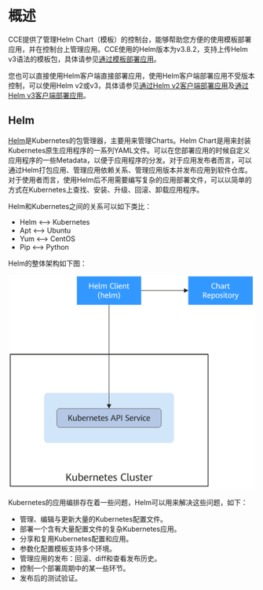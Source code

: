 # 概述<a name="cce_10_0191"></a>

CCE提供了管理Helm Chart（模板）的控制台，能够帮助您方便的使用模板部署应用，并在控制台上管理应用。CCE使用的Helm版本为v3.8.2，支持上传Helm v3语法的模板包，具体请参见[通过模板部署应用](通过模板部署应用.md)。

您也可以直接使用Helm客户端直接部署应用，使用Helm客户端部署应用不受版本控制，可以使用Helm v2或v3，具体请参见[通过Helm v2客户端部署应用](通过Helm-v2客户端部署应用.md)及[通过Helm v3客户端部署应用](通过Helm-v3客户端部署应用.md)。

## Helm<a name="zh-cn_topic_0226102212_section12864123341716"></a>

[Helm](https://helm.sh/)是Kubernetes的包管理器，主要用来管理Charts。Helm Chart是用来封装Kubernetes原生应用程序的一系列YAML文件。可以在您部署应用的时候自定义应用程序的一些Metadata，以便于应用程序的分发。对于应用发布者而言，可以通过Helm打包应用、管理应用依赖关系、管理应用版本并发布应用到软件仓库。对于使用者而言，使用Helm后不用需要编写复杂的应用部署文件，可以以简单的方式在Kubernetes上查找、安装、升级、回滚、卸载应用程序。

Helm和Kubernetes之间的关系可以如下类比：

-   Helm <–\> Kubernetes
-   Apt <–\> Ubuntu
-   Yum <–\> CentOS
-   Pip <–\> Python

Helm的整体架构如下图：

![](figures/zh-cn_image_0000001325364477.png)

Kubernetes的应用编排存在着一些问题，Helm可以用来解决这些问题，如下：

-   管理、编辑与更新大量的Kubernetes配置文件。
-   部署一个含有大量配置文件的复杂Kubernetes应用。
-   分享和复用Kubernetes配置和应用。
-   参数化配置模板支持多个环境。
-   管理应用的发布：回滚、diff和查看发布历史。
-   控制一个部署周期中的某一些环节。
-   发布后的测试验证。

